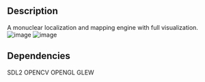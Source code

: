 ## Description
A monuclear localization and mapping engine with full visualization.
![image](https://github.com/axie2335/monuclear_slam/assets/107224274/626acd86-d15a-43b1-98c5-df6fd79e42fd)
![image](https://github.com/axie2335/monuclear_slam/assets/107224274/906a2e91-d6c6-469a-8acc-fc01699b1be4)


## Dependencies
SDL2
OPENCV
OPENGL
GLEW
